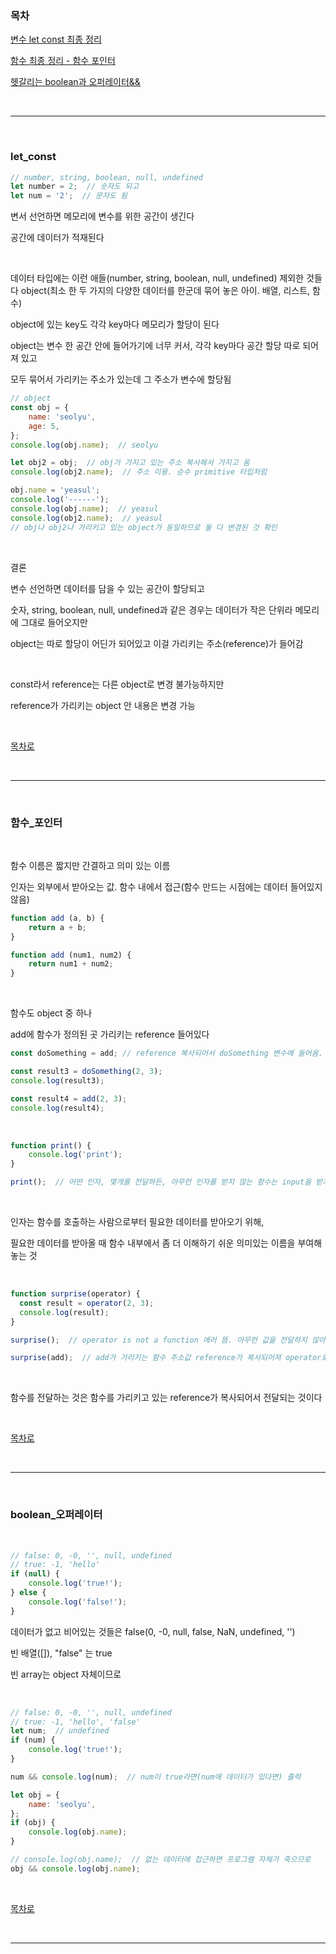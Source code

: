 ### 목차

[변수 let const 최종 정리](#let_const)

[함수 최종 정리 - 함수 포인터](#함수_포인터)

[헷갈리는 boolean과 오퍼레이터&&](#boolean_오퍼레이터)

<br />

---

<br />

### let_const

```javascript
// number, string, boolean, null, undefined
let number = 2;  // 숫자도 되고
let num = '2';  // 문자도 됨
```

변서 선언하면 메모리에 변수를 위한 공간이 생긴다

공간에 데이터가 적재된다

<br />

데이터 타입에는 이런 애들(number, string, boolean, null, undefined) 제외한 것들 다 object(최소 한 두 가지의 다양한 데이터를 한군데 묶어 놓은 아이. 배열, 리스트, 함수)

object에 있는 key도 각각 key마다 메모리가 할당이 된다

object는 변수 한 공간 안에 들어가기에 너무 커서, 각각 key마다 공간 할당 따로 되어져 있고 

모두 묶어서 가리키는 주소가 있는데 그 주소가 변수에 할당됨

```javascript
// object
const obj = {
    name: 'seolyu',
    age: 5,
};
console.log(obj.name);  // seolyu

let obj2 = obj;  // obj가 가지고 있는 주소 복사해서 가지고 옴
console.log(obj2.name);  // 주소 이용. 순수 primitive 타입처럼

obj.name = 'yeasul';
console.log('------');
console.log(obj.name);  // yeasul
console.log(obj2.name);  // yeasul
// obj나 obj2나 가리키고 있는 object가 동일하므로 둘 다 변경된 것 확인
```

<br/>

결론

변수 선언하면 데이터를 담을 수 있는 공간이 할당되고

숫자, string, boolean, null, undefined과 같은 경우는 데이터가 작은 단위라 메모리에 그대로 들어오지만

object는 따로 할당이 어딘가 되어있고 이걸 가리키는 주소(reference)가 들어감

<br />

const라서 reference는 다른 object로 변경 불가능하지만

reference가 가리키는 object 안 내용은 변경 가능

<br />

[목차로](#목차)

<br />

---

<br />

### 함수_포인터

<br />

함수 이름은 짧지만 간결하고 의미 있는 이름

인자는 외부에서 받아오는 값. 함수 내에서 접근(함수 만드는 시점에는 데이터 들어있지 않음)

```javascript
function add (a, b) {
    return a + b;
}
```

```javascript
function add (num1, num2) {
    return num1 + num2;
}
```

<br />

함수도 object 중 하나

add에 함수가 정의된 곳 가리키는 reference 들어있다

```javascript
const doSomething = add; // reference 복사되어서 doSomething 변수에 들어옴. 즉 doSomething이나 add나 똑같은 함수 가리킴

const result3 = doSomething(2, 3);
console.log(result3);

const result4 = add(2, 3);
console.log(result4);
```

<br />

```javascript
function print() {
    console.log('print');
}

print();  // 어떤 인자, 몇개를 전달하든, 아무런 인자를 받지 않는 함수는 input을 받지 않는다
```

<br />

인자는 함수를 호출하는 사람으로부터 필요한 데이터를 받아오기 위해, 

필요한 데이터를 받아올 때 함수 내부에서 좀 더 이해하기 쉬운 의미있는 이름을 부여해 놓는 것

<br />

```javascript
function surprise(operator) {
  const result = operator(2, 3);
  console.log(result);
}

surprise();  // operator is not a function 에러 뜸. 아무런 값을 전달하지 않아서 operator는 undefined으로 되어 있음
```

```javascript
surprise(add);  // add가 가리키는 함수 주소값 reference가 복사되어져 operator로 전달. operator()는 add()를 수행하는 것과 동일
```

<br />

함수를 전달하는 것은 함수를 가리키고 있는 reference가 복사되어서 전달되는 것이다

<br />

[목차로](#목차)

<br />

---

<br />

### boolean_오퍼레이터

<br />

```javascript
// false: 0, -0, '', null, undefined
// true: -1, 'hello'
if (null) {
    console.log('true!');
} else {
    console.log('false!');
}
```

데이터가 없고 비어있는 것들은 false(0, -0, null, false, NaN, undefined, '')

빈 배열([]), "false" 는 true

빈 array는 object 자체이므로

<br />

```javascript
// false: 0, -0, '', null, undefined
// true: -1, 'hello', 'false'
let num;  // undefined
if (num) {
    console.log('true!');
}

num && console.log(num);  // num이 true라면(num에 데이터가 있다면) 출력
```

```javascript
let obj = {
    name: 'seolyu',
};
if (obj) {
    console.log(obj.name);
}

// console.log(obj.name);  // 없는 데이터에 접근하면 프로그램 자체가 죽으므로
obj && console.log(obj.name);
```

<br />

[목차로](#목차)

<br />

---

<br />
